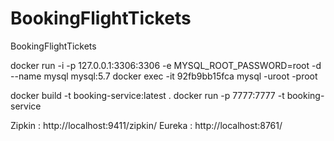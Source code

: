 # BookingFlightTickets
BookingFlightTickets



docker run -i -p 127.0.0.1:3306:3306 -e MYSQL_ROOT_PASSWORD=root -d --name mysql mysql:5.7
docker exec -it 92fb9bb15fca mysql -uroot -proot


docker build -t booking-service:latest .
docker run -p 7777:7777 -t booking-service


Zipkin : http://localhost:9411/zipkin/
Eureka : http://localhost:8761/
